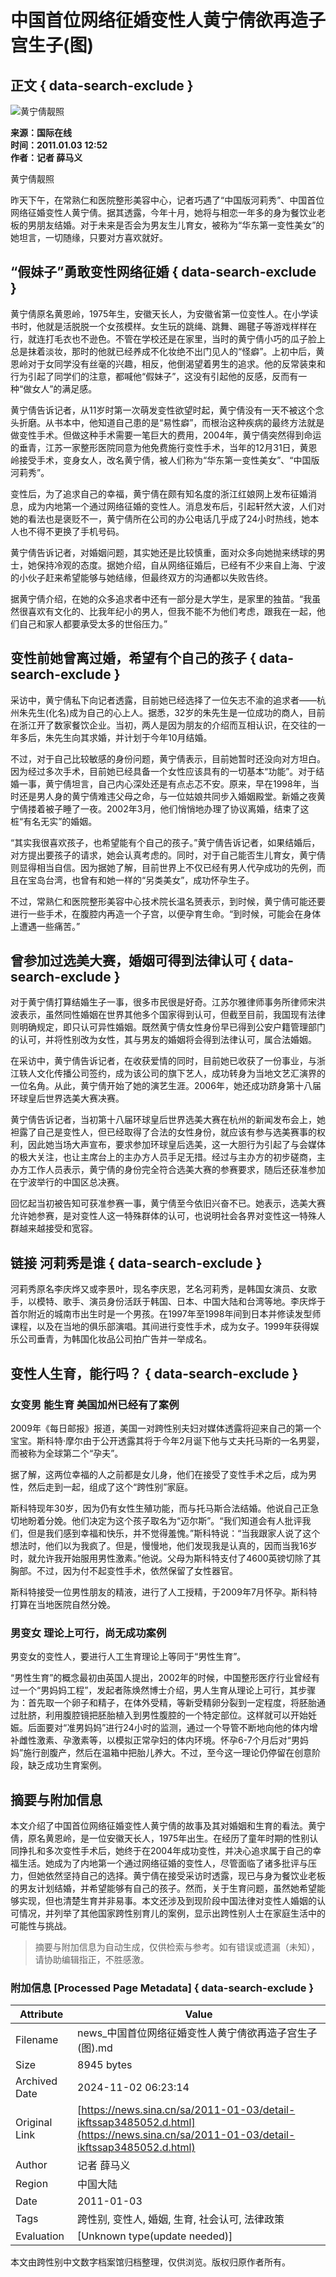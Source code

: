 # 中国首位网络征婚变性人黄宁倩欲再造子宫生子(图)

## 正文 { data-search-exclude }


![黄宁倩靓照](https://n.sinaimg.cn/sinakd10200/360/w180h180/20221208/b0a9-96bff058837bb3a4d8d2d4bca94a4cdb.jpg)

**来源：国际在线**  
**时间：2011.01.03 12:52**  
**作者：记者 薛马义**

黄宁倩靓照

昨天下午，在常熟仁和医院整形美容中心，记者巧遇了“中国版河莉秀”、中国首位网络征婚变性人黄宁倩。据其透露，今年十月，她将与相恋一年多的身为餐饮业老板的男朋友结婚。对于未来是否会为男友生儿育女，被称为“华东第一变性美女”的她坦言，一切随缘，只要对方喜欢就好。

## “假妹子”勇敢变性网络征婚 { data-search-exclude }

黄宁倩原名黄恩岭，1975年生，安徽天长人，为安徽省第一位变性人。在小学读书时，他就是活脱脱一个女孩模样。女生玩的跳绳、跳舞、踢毽子等游戏样样在行，就连打毛衣也不逊色。不管在学校还是在家里，当时的黄宁倩小巧的瓜子脸上总是抹着淡妆，那时的他就已经养成不化妆绝不出门见人的“怪癖”。上初中后，黄恩岭对于女同学没有丝毫的兴趣，相反，他倒渴望着男生的追求。他的反常装束和行为引起了同学们的注意，都喊他“假妹子”，这没有引起他的反感，反而有一种“做女人”的满足感。

黄宁倩告诉记者，从11岁时第一次萌发变性欲望时起，黄宁倩没有一天不被这个念头折磨。从书本中，他知道自己患的是“易性癖”，而根治这种疾病的最终方法就是做变性手术。但做这种手术需要一笔巨大的费用，2004年，黄宁倩突然得到命运的垂青，江苏一家整形医院同意为他免费施行变性手术，当年的12月31日，黄恩岭接受手术，变身女人，改名黄宁倩，被人们称为“华东第一变性美女”、“中国版河莉秀”。

变性后，为了追求自己的幸福，黄宁倩在颇有知名度的浙江红娘网上发布征婚消息，成为内地第一个通过网络征婚的变性人。消息发布后，引起轩然大波，人们对她的看法也是褒贬不一，黄宁倩所在公司的办公电话几乎成了24小时热线，她本人也不得不更换了手机号码。

黄宁倩告诉记者，对婚姻问题，其实她还是比较慎重，面对众多向她抛来绣球的男士，她保持冷观的态度。据她介绍，自从网络征婚后，已经有不少来自上海、宁波的小伙子赶来希望能够与她结缘，但最终双方的沟通都以失败告终。

据黄宁倩介绍，在她的众多追求者中还有一部分是大学生，是家里的独苗。“我虽然很喜欢有文化的、比我年纪小的男人，但我不能不为他们考虑，跟我在一起，他们自己和家人都要承受太多的世俗压力。”

## 变性前她曾离过婚，希望有个自己的孩子 { data-search-exclude }

采访中，黄宁倩私下向记者透露，目前她已经选择了一位矢志不渝的追求者——杭州朱先生(化名)成为自己的心上人。据悉，32岁的朱先生是一位成功的商人，目前在浙江开了数家餐饮企业。当初，两人是因为朋友的介绍而互相认识，在交往的一年多后，朱先生向其求婚，并计划于今年10月结婚。

不过，对于自己比较敏感的身份问题，黄宁倩表示，目前她暂时还没向对方坦白。因为经过多次手术，目前她已经具备一个女性应该具有的一切基本“功能”。对于结婚一事，黄宁倩坦言，自己内心深处还是有点忐忑不安。原来，早在1998年，当时还是男人身的黄宁倩难违父母之命，与一位姑娘共同步入婚姻殿堂。新婚之夜黄宁倩搂着被子睡了一夜。2002年3月，他们悄悄地办理了协议离婚，结束了这桩“有名无实”的婚姻。

“其实我很喜欢孩子，也希望能有个自己的孩子。”黄宁倩告诉记者，如果结婚后，对方提出要孩子的请求，她会认真考虑的。同时，对于自己能否生儿育女，黄宁倩则显得相当自信。因为据她了解，目前世界上不仅已经有男人代孕成功的先例，而且在宝岛台湾，也曾有和她一样的“另类美女”，成功怀孕生子。

不过，常熟仁和医院整形美容中心技术院长温名赟表示，到时候，黄宁倩可能还要进行一些手术，在腹腔内再造一个子宫，以便孕育生命。“到时候，可能会在身体上遭遇一些痛苦。”

## 曾参加过选美大赛，婚姻可得到法律认可 { data-search-exclude }

对于黄宁倩打算结婚生子一事，很多市民很是好奇。江苏尔雅律师事务所律师宋洪波表示，虽然同性婚姻在世界其他多个国家得到认可，但截至目前，我国现有法律则明确规定，即只认可异性婚姻。既然黄宁倩女性身份早已得到公安户籍管理部门的认可，并将性别改为女性，其与男友的婚姻将会得到法律认可，属合法婚姻。

在采访中，黄宁倩告诉记者，在收获爱情的同时，目前她已收获了一份事业，与浙江轶人文化传播公司签约，成为该公司的旗下艺人，成功转身为当地文艺汇演界的一位名角。从此，黄宁倩开始了她的演艺生涯。2006年，她还成功跻身第十八届环球皇后世界选美大赛决赛。

黄宁倩告诉记者，当初第十八届环球皇后世界选美大赛在杭州的新闻发布会上，她袒露了自己是变性人，但已经取得了合法的女性身份，就应该有参与选美赛事的权利，因此她当场大声宣布，要求参加环球皇后选美，这一大胆行为引起了与会媒体的极大关注，也让主席台上的主办方人员手足无措。经过与主办方的初步磋商，主办方工作人员表示，黄宁倩的身份完全符合选美大赛的参赛要求，随后还获准参加在宁波举行的中国区总决赛。

回忆起当初被告知可获准参赛一事，黄宁倩至今依旧兴奋不已。她表示，选美大赛允许她参赛，是对变性人这一特殊群体的认可，也说明社会各界对变性这一特殊人群越来越接受和宽容。

## 链接 河莉秀是谁 { data-search-exclude }

河莉秀原名李庆烨又或李景叶，现名李庆恩，艺名河莉秀，是韩国女演员、女歌手，以模特、歌手、演员身份活跃于韩国、日本、中国大陆和台湾等地。李庆烨于首尔附近的城南市出生时是一个男孩。在1997年至1998年间到日本并修读发型师课程，以及在当地的俱乐部演唱。其间进行变性手术，成为女子。1999年获得娱乐公司垂青，为韩国化妆品公司拍广告并一举成名。

## 变性人生育，能行吗？ { data-search-exclude }

### 女变男 能生育 美国加州已经有了案例

2009年《每日邮报》报道，美国一对跨性别夫妇对媒体透露将迎来自己的第一个宝宝。斯科特·摩尔由于公开透露其将于今年2月诞下他与丈夫托马斯的一名男婴，而被称为全球第二个“孕夫”。

据了解，这两位幸福的人之前都是女儿身，他们在接受了变性手术之后，成为男性，然后走到一起，组成了这个“跨性别”家庭。

斯科特现年30岁，因为仍有女性生殖功能，而与托马斯合法结婚。他说自己正急切地盼着分娩。他们决定为这个孩子取名为“迈尔斯”。“我们知道会有人批评我们，但是我们感到幸福和快乐，并不觉得羞愧。”斯科特说：“当我跟家人说了这个想法时，他们以为我疯了。但是，慢慢地，他们发现我是认真的，因而当我16岁时，就允许我开始服用男性激素。”他说。父母为斯科特支付了4600英镑切除了其胸部。不过，因为付不起变性手术，依然保留了女性器官。

斯科特接受一位男性朋友的精液，进行了人工授精，于2009年7月怀孕。斯科特打算在当地医院自然分娩。

### 男变女 理论上可行，尚无成功案例

男变女的变性人，要进行人工生育理论上等同于“男性生育”。

“男性生育”的概念最初由英国人提出，2002年的时候，中国整形医疗行业曾经有过一个“男妈妈工程”，发起者陈焕然博士介绍，男人生育从理论上可行，其步骤为：首先取一个卵子和精子，在体外受精，等新受精卵分裂到一定程度，将胚胎通过肚脐，利用腹腔镜把胚胎植入到男性腹腔的一个特定部位。这样就可以开始妊娠。后面要对“准男妈妈”进行24小时的监测，通过一个导管不断地向他的体内增补雌性激素、孕激素等，以模拟正常孕妇的体内环境。怀孕6-7个月后对“男妈妈”施行剖腹产，然后在温箱中把胎儿养大。不过，至今这一理论仍停留在创意阶段，缺乏成功生育案例。
<!-- tcd_original_link https://news.sina.cn/sa/2011-01-03/detail-ikftssap3485052.d.html -->
## 摘要与附加信息

<!-- tcd_abstract -->
本文介绍了中国首位网络征婚变性人黄宁倩的故事及其对婚姻和生育的看法。黄宁倩，原名黄恩岭，是一位安徽天长人，1975年出生。在经历了童年时期的性别认同挣扎和多次变性手术后，她终于在2004年成功变性，并决心追求属于自己的幸福生活。她成为了内地第一个通过网络征婚的变性人，尽管面临了诸多批评与压力，但她依然坚持自己的选择。黄宁倩在接受采访时透露，现已与身为餐饮业老板的男友计划结婚，并希望能够有自己的孩子。然而，关于生育问题，虽然她希望能够实现，但也清楚生育并非易事。本文还涉及到现阶段中国法律对变性人婚姻的认可情况，并列举了其他国家跨性别育儿的案例，显示出跨性别人士在家庭生活中的可能性与挑战。
<!-- tcd_abstract_end -->

> 摘要与附加信息为自动生成，仅供检索与参考。如有错误或遗漏（未知），请协助编辑指正，不胜感激。

### 附加信息 [Processed Page Metadata] { data-search-exclude }

| Attribute       | Value                                  |
|-----------------|----------------------------------------|
| Filename        | news_中国首位网络征婚变性人黄宁倩欲再造子宫生子(图).md                             |
| Size            | 8945 bytes                           |
| Archived Date   | 2024-11-02 06:23:14                             |
| Original Link   | [https://news.sina.cn/sa/2011-01-03/detail-ikftssap3485052.d.html](https://news.sina.cn/sa/2011-01-03/detail-ikftssap3485052.d.html)                       |
| Author          | 记者 薛马义                               |
| Region          | 中国大陆                               |
| Date            | 2011-01-03                                 |
| Tags            | 跨性别, 变性人, 婚姻, 生育, 社会认可, 法律政策                                 |
| Evaluation            | [Unknown type(update needed)]                                 |
<!-- tcd_table_end -->

本文由跨性别中文数字档案馆归档整理，仅供浏览。版权归原作者所有。
